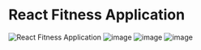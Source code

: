 # React Fitness Application

![React Fitness Application](https://i.ibb.co/Yt9spGc/image.png)
![image](https://user-images.githubusercontent.com/92266980/173594001-1897c20c-e256-4114-9384-3e72a3422e58.png)
![image](https://user-images.githubusercontent.com/92266980/173594118-c6f32142-7390-469b-ad45-7c10483145b7.png)
![image](https://user-images.githubusercontent.com/92266980/173594436-4904e542-315f-40cd-b7f2-35f380ac4ee8.png)






